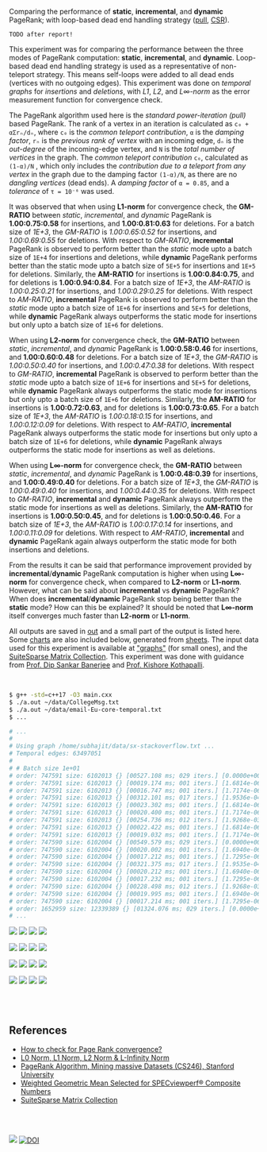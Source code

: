 Comparing the performance of **static**, **incremental**, and **dynamic**
PageRank; with loop-based dead end handling strategy ([pull], [CSR]).

`TODO after report!`

This experiment was for comparing the performance between the three modes of
PageRank computation: **static**, **incremental**, and **dynamic**. Loop-based
dead end handling strategy is used as a representative of non-teleport strategy.
This means self-loops were added to all dead ends (vertices with no outgoing
edges). This experiment was done on *temporal graphs* for *insertions* and
*deletions*, with *L1*, *L2*, and *L∞-norm* as the error measurement function
for convergence check.

The PageRank algorithm used here is the *standard power-iteration (pull)* based
PageRank. The rank of a vertex in an iteration is calculated as `c₀ + αΣrₙ/dₙ`,
where `c₀` is the *common* *teleport contribution*, `α` is the *damping factor*,
`rₙ` is the *previous rank of vertex* with an incoming edge, `dₙ` is the
*out-degree* of the incoming-edge vertex, and `N` is the *total number of
vertices* in the graph. The *common teleport contribution* `c₀`, calculated as
`(1-α)/N` , which only includes the *contribution due to a teleport from* *any
vertex* in the graph due to the damping factor `(1-α)/N`, as there are no
*dangling vertices* (dead ends). A *damping factor* of `α = 0.85`, and a
*tolerance* of  `τ = 10⁻⁶` was used.

It was observed that when using **L1-norm** for convergence check, the
**GM-RATIO** between *static*, *incremental*, and *dynamic* PageRank is
**1.00:0.75:0.58** for insertions, and **1.00:0.81:0.63** for deletions. For a
batch size of *1E+3*, the *GM-RATIO* is *1.00:0.65:0.52* for insertions, and
*1.00:0.69:0.55* for deletions. With respect to *GM-RATIO*, **incremental**
PageRank is observed to perform better than the *static* mode upto a batch size
of `1E+4` for insertions and deletions, while **dynamic** PageRank performs
better than the static mode upto a batch size of `5E+5` for insertions and
`1E+5` for deletions. Similarly, the **AM-RATIO** for insertions is
**1.00:0.84:0.75**, and for deletions is **1.00:0.94:0.84**. For a batch size of
*1E+3*, the *AM-RATIO* is *1.00:0.25:0.21* for insertions, and *1.00:0.29:0.25*
for deletions. With respect to *AM-RATIO*, **incremental** PageRank is observed
to perform better than the *static* mode upto a batch size of `1E+6` for
insertions and `5E+5` for deletions, while **dynamic** PageRank always
outperforms the static mode for insertions but only upto a batch size of `1E+6`
for deletions.

When using **L2-norm** for convergence check, the **GM-RATIO** between *static*,
*incremental*, and *dynamic* PageRank is **1.00:0.58:0.46** for insertions, and
**1.00:0.60:0.48** for deletions. For a batch size of *1E+3*, the *GM-RATIO* is
*1.00:0.50:0.40* for insertions, and *1.00:0.47:0.38* for deletions. With
respect to *GM-RATIO*, **incremental** PageRank is observed to perform better
than the *static* mode upto a batch size of `1E+6` for insertions and `5E+5` for
deletions, while **dynamic** PageRank always outperforms the static mode for
insertions but only upto a batch size of `1E+6` for deletions. Similarly, the
**AM-RATIO** for insertions is **1.00:0.72:0.63**, and for deletions is
**1.00:0.73:0.65**. For a batch size of *1E+3*, the *AM-RATIO* is
*1.00:0.18:0.15* for insertions, and *1.00:0.12:0.09* for deletions. With
respect to *AM-RATIO*, **incremental** PageRank always outperforms the static
mode for insertions but only upto a batch size of `1E+6` for deletions, while
**dynamic** PageRank always outperforms the static mode for insertions as well
as deletions.

When using **L∞-norm** for convergence check, the **GM-RATIO** between *static*,
*incremental*, and *dynamic* PageRank is **1.00:0.48:0.39** for insertions, and
**1.00:0.49:0.40** for deletions. For a batch size of *1E+3*, the *GM-RATIO* is
*1.00:0.49:0.40* for insertions, and *1.00:0.44:0.35* for deletions. With
respect to *GM-RATIO*, **incremental** and **dynamic** PageRank always
outperform the static mode for insertions as well as deletions. Similarly, the
**AM-RATIO** for insertions is **1.00:0.50:0.45**, and for deletions is
**1.00:0.50:0.46**. For a batch size of *1E+3*, the *AM-RATIO* is
*1.00:0.17:0.14* for insertions, and *1.00:0.11:0.09* for deletions. With
respect to *AM-RATIO*, **incremental** and **dynamic** PageRank again always
outperform the static mode for both insertions and deletions.

From the results it can be said that performance improvement provided by
**incremental**/**dynamic** PageRank computation is higher when using
**L∞-norm** for convergence check, when compared to **L2-norm** or **L1-norm**.
However, what can be said about **incremental** vs **dynamic** PageRank? When
does **incremental**/**dynamic** PageRank stop being better than the **static**
mode? How can this be explained? It should be noted that **L∞-norm** itself
converges much faster than **L2-norm** or **L1-norm**.

All outputs are saved in [out](out/) and a small part of the output is listed
here. Some [charts] are also included below, generated from [sheets]. The input
data used for this experiment is available at ["graphs"] (for small ones), and
the [SuiteSparse Matrix Collection]. This experiment was done with guidance
from [Prof. Dip Sankar Banerjee] and [Prof. Kishore Kothapalli].

<br>

```bash
$ g++ -std=c++17 -O3 main.cxx
$ ./a.out ~/data/CollegeMsg.txt
$ ./a.out ~/data/email-Eu-core-temporal.txt
$ ...

# ...
#
# Using graph /home/subhajit/data/sx-stackoverflow.txt ...
# Temporal edges: 63497051
#
# # Batch size 1e+01
# order: 747591 size: 6102013 {} [00527.108 ms; 029 iters.] [0.0000e+00 err.] I:pagerankMonolithicSeqL1Norm (static)
# order: 747591 size: 6102013 {} [00019.174 ms; 001 iters.] [1.6814e-06 err.] I:pagerankMonolithicSeqL1Norm (incremental)
# order: 747591 size: 6102013 {} [00016.747 ms; 001 iters.] [1.7174e-06 err.] I:pagerankMonolithicSeqL1Norm (dynamic)
# order: 747591 size: 6102013 {} [00312.101 ms; 017 iters.] [1.9536e-04 err.] I:pagerankMonolithicSeqL2Norm (static)
# order: 747591 size: 6102013 {} [00023.302 ms; 001 iters.] [1.6814e-06 err.] I:pagerankMonolithicSeqL2Norm (incremental)
# order: 747591 size: 6102013 {} [00020.400 ms; 001 iters.] [1.7174e-06 err.] I:pagerankMonolithicSeqL2Norm (dynamic)
# order: 747591 size: 6102013 {} [00254.736 ms; 012 iters.] [1.9268e-03 err.] I:pagerankMonolithicSeqLiNorm (static)
# order: 747591 size: 6102013 {} [00022.422 ms; 001 iters.] [1.6814e-06 err.] I:pagerankMonolithicSeqLiNorm (incremental)
# order: 747591 size: 6102013 {} [00019.032 ms; 001 iters.] [1.7174e-06 err.] I:pagerankMonolithicSeqLiNorm (dynamic)
# order: 747590 size: 6102004 {} [00549.579 ms; 029 iters.] [0.0000e+00 err.] D:pagerankMonolithicSeqL1Norm (static)
# order: 747590 size: 6102004 {} [00020.002 ms; 001 iters.] [1.6940e-06 err.] D:pagerankMonolithicSeqL1Norm (incremental)
# order: 747590 size: 6102004 {} [00017.212 ms; 001 iters.] [1.7295e-06 err.] D:pagerankMonolithicSeqL1Norm (dynamic)
# order: 747590 size: 6102004 {} [00321.375 ms; 017 iters.] [1.9535e-04 err.] D:pagerankMonolithicSeqL2Norm (static)
# order: 747590 size: 6102004 {} [00020.212 ms; 001 iters.] [1.6940e-06 err.] D:pagerankMonolithicSeqL2Norm (incremental)
# order: 747590 size: 6102004 {} [00017.232 ms; 001 iters.] [1.7295e-06 err.] D:pagerankMonolithicSeqL2Norm (dynamic)
# order: 747590 size: 6102004 {} [00228.498 ms; 012 iters.] [1.9268e-03 err.] D:pagerankMonolithicSeqLiNorm (static)
# order: 747590 size: 6102004 {} [00019.995 ms; 001 iters.] [1.6940e-06 err.] D:pagerankMonolithicSeqLiNorm (incremental)
# order: 747590 size: 6102004 {} [00017.214 ms; 001 iters.] [1.7295e-06 err.] D:pagerankMonolithicSeqLiNorm (dynamic)
# order: 1652959 size: 12339389 {} [01324.076 ms; 029 iters.] [0.0000e+00 err.] I:pagerankMonolithicSeqL1Norm (static)
# ...
```

[![](https://i.imgur.com/xWhEkfa.png)][sheetp]
[![](https://i.imgur.com/56fjSID.png)][sheetp]
[![](https://i.imgur.com/bPc7h5U.png)][sheetp]
[![](https://i.imgur.com/7bNooAH.png)][sheetp]

[![](https://i.imgur.com/1CmuvCq.png)][sheetp]
[![](https://i.imgur.com/TfQRyzD.png)][sheetp]
[![](https://i.imgur.com/MaQcs6F.png)][sheetp]
[![](https://i.imgur.com/39lAnny.png)][sheetp]

[![](https://i.imgur.com/1k3rcO2.gif)][sheetp]
[![](https://i.imgur.com/XA8R7pe.gif)][sheetp]
[![](https://i.imgur.com/JXkqned.gif)][sheetp]
[![](https://i.imgur.com/xfjYTPM.gif)][sheetp]

[![](https://i.imgur.com/8hXpeAd.gif)][sheetp]
[![](https://i.imgur.com/CbKCpbO.gif)][sheetp]
[![](https://i.imgur.com/MSkf759.gif)][sheetp]
[![](https://i.imgur.com/KlvWAiB.gif)][sheetp]

<br>
<br>


## References

- [How to check for Page Rank convergence?][L∞ norm]
- [L0 Norm, L1 Norm, L2 Norm & L-Infinity Norm](https://montjoile.medium.com/l0-norm-l1-norm-l2-norm-l-infinity-norm-7a7d18a4f40c)
- [PageRank Algorithm, Mining massive Datasets (CS246), Stanford University](https://www.youtube.com/watch?v=ke9g8hB0MEo)
- [Weighted Geometric Mean Selected for SPECviewperf® Composite Numbers](https://www.spec.org/gwpg/gpc.static/geometric.html)
- [SuiteSparse Matrix Collection]

<br>
<br>

[![](https://i.imgur.com/BnCiig7.jpg)](https://www.youtube.com/watch?v=04Uv44DRJAU)
[![DOI](https://zenodo.org/badge/372463776.svg)](https://zenodo.org/badge/latestdoi/372463776)

[Prof. Dip Sankar Banerjee]: https://sites.google.com/site/dipsankarban/
[Prof. Kishore Kothapalli]: https://cstar.iiit.ac.in/~kkishore/
[SuiteSparse Matrix Collection]: https://suitesparse-collection-website.herokuapp.com
["graphs"]: https://github.com/puzzlef/graphs
[nvGraph]: https://github.com/rapidsai/nvgraph
[pull]: https://github.com/puzzlef/pagerank-push-vs-pull
[CSR]: https://github.com/puzzlef/pagerank-class-vs-csr
[L1 norm]: https://github.com/rapidsai/nvgraph/blob/main/cpp/src/pagerank.cu#L154
[L2 norm]: https://github.com/rapidsai/nvgraph/blob/main/cpp/src/pagerank.cu#L149
[L∞ norm]: https://stackoverflow.com/a/29321153/1413259
[charts]: https://photos.app.goo.gl/XpQ4WnfixF2Tb1VS6
[sheets]: https://docs.google.com/spreadsheets/d/1Nbb3_znctUdgc-eSWWaqP0g7vZUUeS4I5uV0YNAru4s/edit?usp=sharing
[sheetp]: https://docs.google.com/spreadsheets/d/e/2PACX-1vQaPHkI4YwNqeZCvfkTvz_w6oJwHUp9CsevAfUF8xvBHupgQVv01RFIL7XI7qCQ6OisIA1sqvKllRB8/pubhtml
